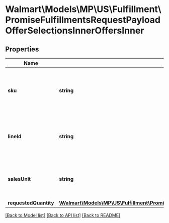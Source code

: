 # Walmart\Models\MP\US\Fulfillment\PromiseFulfillmentsRequestPayloadOfferSelectionsInnerOffersInner

## Properties

Name | Type | Description | Notes
------------ | ------------- | ------------- | -------------
**sku** | **string** | The identifier of the item in seller system (vendor sku). |
**lineId** | **string** | The identifier (UUID) for each line assigned by seller systems. |
**salesUnit** | **string** | Sales unit type. Currently supported type : 'EACH' |
**requestedQuantity** | [**\Walmart\Models\MP\US\Fulfillment\PromiseFulfillmentsRequestPayloadOfferSelectionsInnerOffersInnerRequestedQuantity**](PromiseFulfillmentsRequestPayloadOfferSelectionsInnerOffersInnerRequestedQuantity.md) |  |


[[Back to Model list]](./) [[Back to API list]](../../../../../README.md#supported-apis) [[Back to README]](../../../../../README.md)
